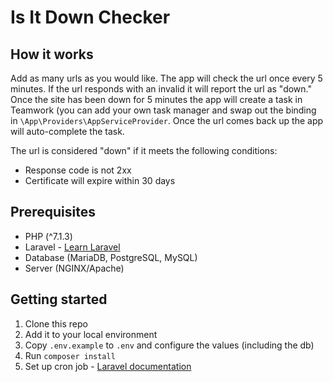 # Is It Down Checker

## How it works

Add as many urls as you would like. The app will check the url once every 5 minutes. If the url responds with an invalid it will report the url as "down." Once the site has been down for 5 minutes the app will create a task in Teamwork (you can add your own task manager and swap out the binding in `\App\Providers\AppServiceProvider`. Once the url comes back up the app will auto-complete the task.

The url is considered "down" if it meets the following conditions:

- Response code is not 2xx
- Certificate will expire within 30 days

## Prerequisites

- PHP (^7.1.3)
- Laravel - [Learn Laravel](https://laravelfromscratch.com)
- Database (MariaDB, PostgreSQL, MySQL)
- Server (NGINX/Apache)

## Getting started

1. Clone this repo
2. Add it to your local environment
3. Copy `.env.example` to `.env` and configure the values (including the db)
4. Run `composer install`
5. Set up cron job - [Laravel documentation](https://laravel.com/docs/5.7/scheduling#introduction)
